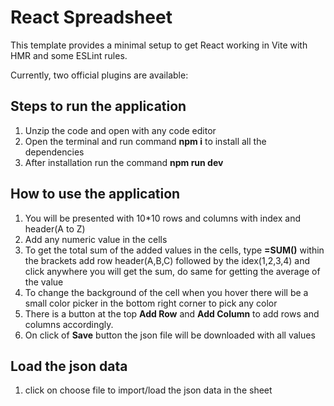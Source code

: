 # React Spreadsheet

This template provides a minimal setup to get React working in Vite with HMR and some ESLint rules.

Currently, two official plugins are available:

## Steps to run the application

1. Unzip the code and open with any code editor
2. Open the terminal and run command **npm i** to install all the dependencies
3. After installation run the command **npm run dev** 

## How to use the application

1. You will be presented with 10*10 rows and columns with index and header(A to Z)
2. Add any numeric value in the cells
3. To get the total sum of the added values in the cells, type **=SUM()** within the brackets add row header(A,B,C) 
    followed by the idex(1,2,3,4) and click anywhere you will get the sum, do same for getting the average of the value
4. To change the background of the cell when you hover there will be a small color picker in the bottom right corner to pick any color
5. There is a button at the top **Add Row** and **Add Column** to add rows and columns accordingly.
6. On click of **Save** button the json file will be downloaded with all values


## Load the json data 

1. click on choose file to import/load the json data in the sheet 


